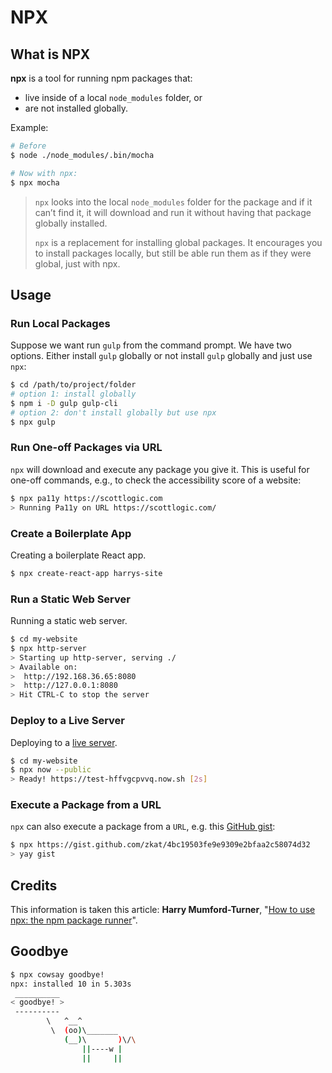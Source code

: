 # NPX

## What is NPX

__npx__ is a tool for running npm packages that:

- live inside of a local `node_modules` folder, or
- are not installed globally.

Example:

``` bash
# Before
$ node ./node_modules/.bin/mocha

# Now with npx:
$ npx mocha
```

> `npx` looks into the local `node_modules` folder for the package and if it can’t find it, it will download and run it without having that package globally installed.
>
> `npx` is a replacement for installing global packages. It encourages you to install packages locally, but still be able run them as if they were global, just with npx.

## Usage

### Run Local Packages

Suppose we want run `gulp` from the command prompt. We have two options. Either install `gulp` globally or not install `gulp` globally and just use `npx`:

``` bash
$ cd /path/to/project/folder
# option 1: install globally
$ npm i -D gulp gulp-cli
# option 2: don't install globally but use npx
$ npx gulp
```

### Run One-off Packages via URL

`npx` will download and execute any package you give it. This is useful for one-off commands, e.g., to check the accessibility score of a website:

``` bash
$ npx pa11y https://scottlogic.com
> Running Pa11y on URL https://scottlogic.com/
```

### Create a Boilerplate App

Creating a boilerplate React app.

``` bash
$ npx create-react-app harrys-site
```

### Run a Static Web Server

Running a static web server.

``` bash
$ cd my-website
$ npx http-server
> Starting up http-server, serving ./
> Available on:
>  http://192.168.36.65:8080
>  http://127.0.0.1:8080
> Hit CTRL-C to stop the server
```

### Deploy to a Live Server

Deploying to a [live server](https://zeit.co/now).

``` bash
$ cd my-website
$ npx now --public
> Ready! https://test-hffvgcpvvq.now.sh [2s]
```

### Execute a Package from a URL

`npx` can also execute a package from a `URL`, e.g. this [GitHub gist](https://gist.github.com/zkat/4bc19503fe9e9309e2bfaa2c58074d32):

``` bash
$ npx https://gist.github.com/zkat/4bc19503fe9e9309e2bfaa2c58074d32
> yay gist
```

## Credits

This information is taken this article: __Harry Mumford-Turner__, "[How to use npx: the npm package runner](https://blog.scottlogic.com/2018/04/05/npx-the-npm-package-runner.html)".

## Goodbye

``` bash
$ npx cowsay goodbye!
npx: installed 10 in 5.303s
 __________
< goodbye! >
 ----------
        \   ^__^
         \  (oo)\_______
            (__)\       )\/\
                ||----w |
                ||     ||
```

